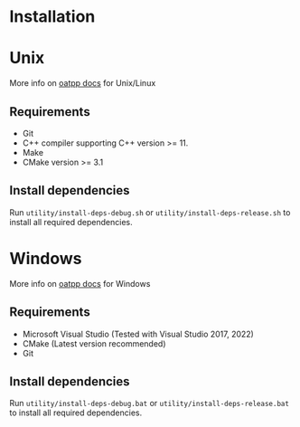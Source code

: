 # Installation
# Unix
More info on [oatpp docs](https://oatpp.io/docs/installation/unix-linux/) for Unix/Linux
## Requirements
- Git
- C++ compiler supporting C++ version >= 11.
- Make
- CMake version >= 3.1

## Install dependencies
Run `utility/install-deps-debug.sh` or `utility/install-deps-release.sh` to install all required dependencies.


# Windows
More info on [oatpp docs](https://oatpp.io/docs/installation/windows/) for Windows
## Requirements
- Microsoft Visual Studio (Tested with Visual Studio 2017, 2022)
- CMake (Latest version recommended)
- Git

## Install dependencies
Run `utility/install-deps-debug.bat` or `utility/install-deps-release.bat` to install all required dependencies.
